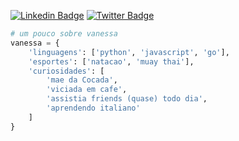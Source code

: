 [![Linkedin Badge](https://img.shields.io/badge/-LinkedIn-blue?style=flat-square&logo=Linkedin&logoColor=white&link=https://www.linkedin.com/in/leticiacamposs/)](https://www.linkedin.com/in/vanessa-s-soares/)
[![Twitter Badge](https://img.shields.io/badge/-Twitter-1ca0f1?style=flat-square&labelColor=1ca0f1&logo=twitter&logoColor=white&link=https://twitter.com/leehcamposs2)](https://twitter.com/nessasoarees)



```python
# um pouco sobre vanessa
vanessa = {
    'linguagens': ['python', 'javascript', 'go'],
    'esportes': ['natacao', 'muay thai'],
    'curiosidades': [
        'mae da Cocada', 
        'viciada em cafe', 
        'assistia friends (quase) todo dia', 
        'aprendendo italiano'
    ]
}

```
